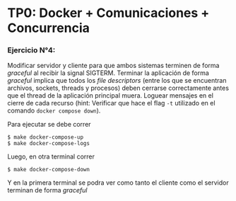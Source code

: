 # TP0: Docker + Comunicaciones + Concurrencia
### Ejercicio N°4:
Modificar servidor y cliente para que ambos sistemas terminen de forma _graceful_ al recibir la signal SIGTERM. Terminar la aplicación de forma _graceful_ implica que todos los _file descriptors_ (entre los que se encuentran archivos, sockets, threads y procesos) deben cerrarse correctamente antes que el thread de la aplicación principal muera. Loguear mensajes en el cierre de cada recurso (hint: Verificar que hace el flag `-t` utilizado en el comando `docker compose down`).

Para ejecutar se debe correr

```console
$ make docker-compose-up
$ make docker-compose-logs
```
Luego, en otra terminal correr
```console
$ make docker-compose-down
```

Y en la primera terminal se podra ver como tanto el cliente como el servidor terminan de forma _graceful_

